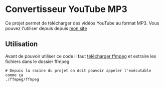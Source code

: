 # Convertisseur YouTube MP3

Ce projet permet de télécharger des vidéos YouTube au format MP3. Vous pouvez l'utiliser depuis depuis [mon site](https://www.son.julien-giraud.fr/)

## Utilisation

Avant de pouvoir utiliser ce code il faut [télécharger ffmpeg](https://johnvansickle.com/ffmpeg/) et extraire les fichiers dans le dossier ffmpeg

```shell
# Depuis la racine du projet on doit pouvoir appeler l'exécutable comme ça
./ffmpeg/ffmpeg
```
